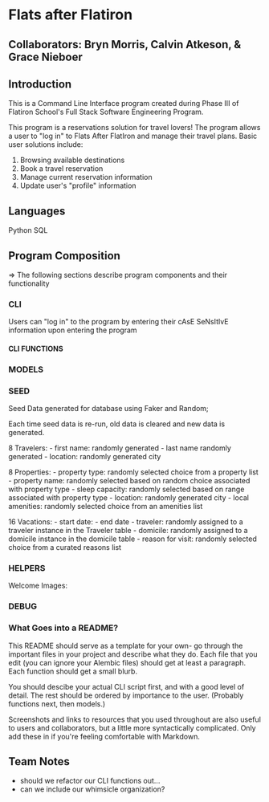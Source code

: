<!-- All team notes at the bottom with the README guidance from the CLI project template! -->


# Flats after Flatiron
## Collaborators: Bryn Morris, Calvin Atkeson, & Grace Nieboer


## Introduction

This is a Command Line Interface program created during Phase III of Flatiron School's  Full Stack Software Engineering Program.

This program is a reservations solution for travel lovers!
The program allows a user to "log in" to Flats After FlatIron and manage their travel plans. Basic user solutions include:

1. Browsing available destinations
2. Book a travel reservation
3. Manage current reservation information
4. Update user's "profile" information



## Languages

Python
SQL


## Program Composition
=> The following sections describe program components and their functionality

### CLI 

Users can "log in" to the program  by entering their cAsE SeNsItIvE information upon entering the program

#### CLI FUNCTIONS








### MODELS


### SEED

Seed Data generated for database using Faker and Random; 

Each time seed data is re-run, old data is cleared and new data is generated.

8 Travelers:
    - first name: randomly generated 
    - last name randomly generated 
    - location: randomly generated city 

8 Properties:
    - property type: randomly selected choice from a property list 
    - property name: randomly selected based on random choice associated with property type 
    - sleep capacity: randomly selected based on range associated with property type
    - location: randomly generated city
    - local amenities: randomly selected choice from an amenities list

16 Vacations:
    - start date: 
    - end date
    - traveler: randomly assigned to a traveler instance in the Traveler table
    - domicile: randomly assigned to a domicile instance in the domicile table
    - reason for visit: randomly selected choice from a curated reasons list


### HELPERS

Welcome  Images:


### DEBUG



### What Goes into a README?

This README should serve as a template for your own- go through the important
files in your project and describe what they do. Each file that you edit
(you can ignore your Alembic files) should get at least a paragraph. Each
function should get a small blurb.

You should descibe your actual CLI script first, and with a good level of
detail. The rest should be ordered by importance to the user. (Probably
functions next, then models.)

Screenshots and links to resources that you used throughout are also useful to
users and collaborators, but a little more syntactically complicated. Only add
these in if you're feeling comfortable with Markdown.

## Team Notes

- should we refactor our CLI functions out... 
- can we include our whimsicle organization?
